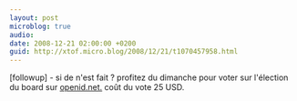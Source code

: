 ```yaml
---
layout: post
microblog: true
audio: 
date: 2008-12-21 02:00:00 +0200
guid: http://xtof.micro.blog/2008/12/21/t1070457958.html
---
```

[followup] - si de n'est fait ? profitez du dimanche pour voter sur l'élection du board sur [openid.net.](http://openid.net.) coût du vote 25 USD.
